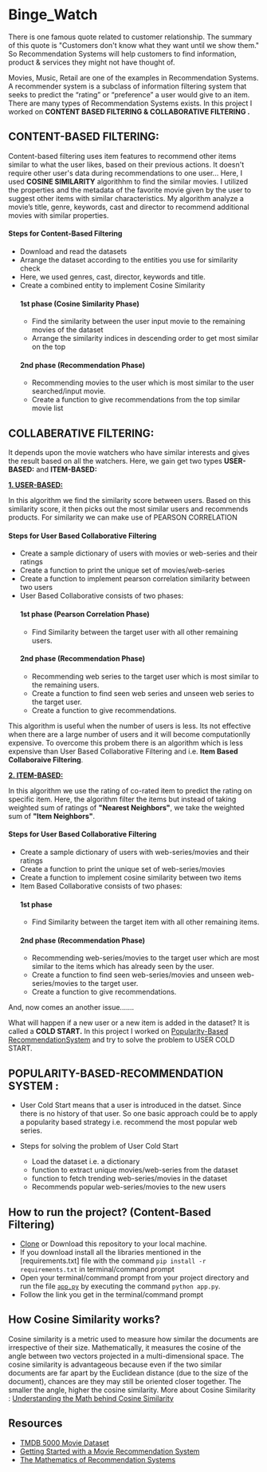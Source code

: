 ﻿# Binge_Watch

There is one famous quote related to customer relationship. The summary of this quote is "Customers don't know what they want until we show them." So Recommendation Systems will help customers to find information, product & services they might not have thought of.

Movies, Music, Retail are one of the examples in Recommendation Systems. A recommender system is a subclass of information filtering system that seeks to predict the “rating” or “preference” a user would give to an item. There are many types of Recommendation Systems exists. In this project I worked  on  <b>CONTENT BASED FILTERING & COLLABORATIVE FILTERING .</b>

## CONTENT-BASED FILTERING:

   Content-based filtering uses item features to recommend other items similar to what the user likes, based on their previous actions. It doesn't require other user's data during recommendations to one user...
Here, I used  <b>COSINE SIMILARITY</b>  algorithhm to find the similar movies. I utilized the properties and the metadata of  the favorite movie given by the user to suggest other items with similar characteristics. My algorithm analyze a movie’s title, genre, keywords, cast and director to recommend additional movies with similar properties.

#### Steps for Content-Based Filtering
 - Download and read the datasets
 - Arrange the dataset according to the entities you use for similarity check
 - Here, we used genres, cast, director, keywords and title.
 - Create a combined entity to implement Cosine Similarity 
   #### 1st phase (Cosine Similarity Phase)
   - Find the similarity between the user input movie to the remaining movies of the dataset
   - Arrange the similarity indices in descending order to get most similar on the top
   #### 2nd phase (Recommendation Phase)
   - Recommending movies to the user which is most similar to the user searched/input movie.
   - Create a function to give recommendations from the top similar movie list

## COLLABERATIVE FILTERING:
   It depends upon the movie watchers who have similar interests and gives the result based on all the watchers. Here, we gain get two types <b> USER-BASED:</b>  and  <b> ITEM-BASED:</b>
       
[<b>1. USER-BASED:</b>](https://github.com/fidosekouser1902/Binge_Watch/blob/main/User-Based-Collaberative%20filtering.ipynb)
     
   In this algorithm we find the similarity score between users. Based on this similarity score, it then picks out the most similar users and recommends products. For similarity we can make use of PEARSON CORRELATION
#### Steps for User Based Collaborative Filtering
- Create a sample dictionary of users with movies or web-series and their ratings
- Create a function to print the unique set of movies/web-series
- Create a function to implement pearson correlation similarity between two users
- User Based Collaborative consists of two phases:
  #### 1st phase (Pearson Correlation Phase)
  - Find Similarity between the target user with all other remaining users.
  #### 2nd phase (Recommendation Phase)
  - Recommending web series to the target user which is most similar to the remaining users.
  - Create a function to find seen web series and unseen web series to the target user.
  - Create a function to give recommendations.
   
This algorithm is useful when the number of users is less. Its not effective when there are a large number of users and it will become computationlly expensive. To overcome this probem there is an algorithm which is less expensive than User Based Collaborative Filtering and i.e. <b>Item Based Collaboraive Filtering</b>.

[<b>2. ITEM-BASED:</b>](https://github.com/fidosekouser1902/Binge_Watch/blob/main/Item-Based-Collaberative%20filtering.ipynb)

   In this algorithm we use the rating of co-rated item to predict the rating on specific item. Here, the algorithm filter the items but instead of taking weighted sum of ratings of <b>"Nearest Neighbors"</b>, we take the weighted sum of <b>"Item Neighbors"</b>.

#### Steps for User Based Collaborative Filtering
- Create a sample dictionary of users with web-series/movies and their ratings
- Create a function to print the unique set of web-series/movies
- Create a function to implement cosine similarity between two items 
- Item Based Collaborative consists of two phases:
  #### 1st phase
  - Find Similarity between the target item with all other remaining items.
  #### 2nd phase (Recommendation Phase) 
  - Recommending web-series/movies to the target user which are most similar to the items which has already seen by the user.
  - Create a function to find seen web-series/movies and unseen web-series/movies to the target user.
  - Create a function to give recommendations.

And, now comes an another issue.......

What will happen if a new user or a new item is added in the dataset?
It is called a <b>COLD START.</b> In this project I worked on [Popularity-Based RecommendationSystem](https://github.com/fidosekouser1902/Binge_Watch/blob/main/Popularity-Based.ipynb) and try to solve the problem to USER COLD START.

## POPULARITY-BASED-RECOMMENDATION SYSTEM :

- User Cold Start means that a user is introduced in the datset. Since there is no history of that user. So one basic approach could be to apply a popularity based strategy i.e. recommend the most popular web series.
  
- Steps for solving the problem of User Cold Start  
  * Load the dataset i.e. a dictionary 
  * function to extract unique movies/web-series from the dataset
  * function to fetch trending web-series/movies in the dataset
  * Recommends popular web-series/movies to the new users

## How to run the project? (Content-Based Filtering)

- [Clone](https://docs.github.com/en/repositories/creating-and-managing-repositories/cloning-a-repository) or Download this repository to your local machine.
- If you download install all the libraries mentioned in the [requirements.txt] file with the command `pip install -r requirements.txt` in terminal/command prompt
- Open your terminal/command prompt from your project directory and run the file [`app.py`](https://github.com/fidosekouser1902/Binge_Watch/blob/main/app.py) by         executing the command `python app.py`.
- Follow the link you get in the terminal/command prompt

## How Cosine Similarity works?
  Cosine similarity is a metric used to measure how similar the documents are irrespective of their size. Mathematically, it measures the cosine of the angle between two vectors projected in a multi-dimensional space. The cosine similarity is advantageous because even if the two similar documents are far apart by the Euclidean distance (due to the size of the document), chances are they may still be oriented closer together. The smaller the angle, higher the cosine similarity.
More about Cosine Similarity : [Understanding the Math behind Cosine Similarity](https://www.machinelearningplus.com/nlp/cosine-similarity/)

## Resources

-  [TMDB 5000 Movie Dataset](https://www.kaggle.com/datasets/tmdb/tmdb-movie-metadata)
-  [Getting Started with a Movie Recommendation System](https://www.kaggle.com/code/ibtesama/getting-started-with-a-movie-recommendation-system#Demographic-Filtering--)
-  [The Mathematics of Recommendation Systems](https://levelup.gitconnected.com/the-mathematics-of-recommendation-systems-e8922a50bdea)

